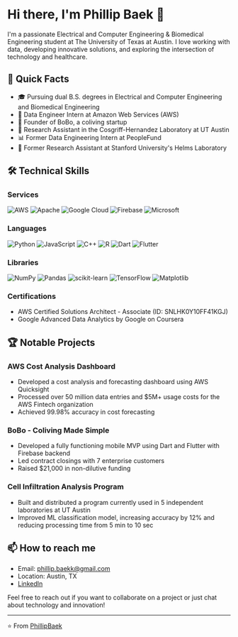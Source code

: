 # Hi there, I'm Phillip Baek 👋

I'm a passionate Electrical and Computer Engineering & Biomedical Engineering student at The University of Texas at Austin. I love working with data, developing innovative solutions, and exploring the intersection of technology and healthcare.

## 🚀 Quick Facts

- 🎓 Pursuing dual B.S. degrees in Electrical and Computer Engineering and Biomedical Engineering
- 💼 Data Engineer Intern at Amazon Web Services (AWS)
- 🌱 Founder of BoBo, a coliving startup
- 🔬 Research Assistant in the Cosgriff-Hernandez Laboratory at UT Austin
- 📊 Former Data Engineering Intern at PeopleFund
- 🧬 Former Research Assistant at Stanford University's Helms Laboratory

## 🛠 Technical Skills

### Services
![AWS](https://img.shields.io/badge/AWS-%23FF9900.svg?style=for-the-badge&logo=amazon-aws&logoColor=white)
![Apache](https://img.shields.io/badge/apache-%23D42029.svg?style=for-the-badge&logo=apache&logoColor=white)
![Google Cloud](https://img.shields.io/badge/GoogleCloud-%234285F4.svg?style=for-the-badge&logo=google-cloud&logoColor=white)
![Firebase](https://img.shields.io/badge/firebase-%23039BE5.svg?style=for-the-badge&logo=firebase)
![Microsoft](https://img.shields.io/badge/Microsoft-0078D4?style=for-the-badge&logo=microsoft&logoColor=white)

### Languages
![Python](https://img.shields.io/badge/python-3670A0?style=for-the-badge&logo=python&logoColor=ffdd54)
![JavaScript](https://img.shields.io/badge/javascript-%23323330.svg?style=for-the-badge&logo=javascript&logoColor=%23F7DF1E)
![C++](https://img.shields.io/badge/c++-%2300599C.svg?style=for-the-badge&logo=c%2B%2B&logoColor=white)
![R](https://img.shields.io/badge/r-%23276DC3.svg?style=for-the-badge&logo=r&logoColor=white)
![Dart](https://img.shields.io/badge/dart-%230175C2.svg?style=for-the-badge&logo=dart&logoColor=white)
![Flutter](https://img.shields.io/badge/Flutter-%2302569B.svg?style=for-the-badge&logo=Flutter&logoColor=white)

### Libraries
![NumPy](https://img.shields.io/badge/numpy-%23013243.svg?style=for-the-badge&logo=numpy&logoColor=white)
![Pandas](https://img.shields.io/badge/pandas-%23150458.svg?style=for-the-badge&logo=pandas&logoColor=white)
![scikit-learn](https://img.shields.io/badge/scikit--learn-%23F7931E.svg?style=for-the-badge&logo=scikit-learn&logoColor=white)
![TensorFlow](https://img.shields.io/badge/TensorFlow-%23FF6F00.svg?style=for-the-badge&logo=TensorFlow&logoColor=white)
![Matplotlib](https://img.shields.io/badge/Matplotlib-%23ffffff.svg?style=for-the-badge&logo=Matplotlib&logoColor=black)

### Certifications
- AWS Certified Solutions Architect - Associate (ID: SNLHK0Y10FF41KGJ)
- Google Advanced Data Analytics by Google on Coursera

## 🏆 Notable Projects

### AWS Cost Analysis Dashboard
- Developed a cost analysis and forecasting dashboard using AWS Quicksight
- Processed over 50 million data entries and $5M+ usage costs for the AWS Fintech organization
- Achieved 99.98% accuracy in cost forecasting

### BoBo - Coliving Made Simple
- Developed a fully functioning mobile MVP using Dart and Flutter with Firebase backend
- Led contract closings with 7 enterprise customers
- Raised $21,000 in non-dilutive funding

### Cell Infiltration Analysis Program
- Built and distributed a program currently used in 5 independent laboratories at UT Austin
- Improved ML classification model, increasing accuracy by 12% and reducing processing time from 5 min to 10 sec

## 📫 How to reach me

- Email: phillip.baekk@gmail.com
- Location: Austin, TX
- [LinkedIn](https://www.linkedin.com/in/yourprofile)

Feel free to reach out if you want to collaborate on a project or just chat about technology and innovation!

---

⭐️ From [PhillipBaek](https://github.com/PhillipBaek)
